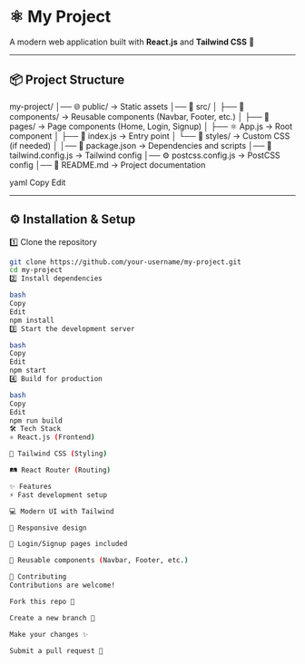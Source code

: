 # ⚛️ My Project

A modern web application built with **React.js** and **Tailwind CSS** 🚀  

---

## 📦 Project Structure
my-project/
│── 🌐 public/ -> Static assets
│── 📁 src/
│ ├── 🧩 components/ -> Reusable components (Navbar, Footer, etc.)
│ ├── 📄 pages/ -> Page components (Home, Login, Signup)
│ ├── ⚛️ App.js -> Root component
│ ├── 🚀 index.js -> Entry point
│ └── 🎨 styles/ -> Custom CSS (if needed)
│
│── 📑 package.json -> Dependencies and scripts
│── 🎨 tailwind.config.js -> Tailwind config
│── ⚙️ postcss.config.js -> PostCSS config
│── 📘 README.md -> Project documentation

yaml
Copy
Edit

---

## ⚙️ Installation & Setup

1️⃣ Clone the repository  
```bash
git clone https://github.com/your-username/my-project.git
cd my-project
2️⃣ Install dependencies

bash
Copy
Edit
npm install
3️⃣ Start the development server

bash
Copy
Edit
npm start
4️⃣ Build for production

bash
Copy
Edit
npm run build
🛠️ Tech Stack
⚛️ React.js (Frontend)

🎨 Tailwind CSS (Styling)

🛤️ React Router (Routing)

✨ Features
⚡ Fast development setup

💻 Modern UI with Tailwind

📱 Responsive design

🔑 Login/Signup pages included

🧩 Reusable components (Navbar, Footer, etc.)

🤝 Contributing
Contributions are welcome!

Fork this repo 🍴

Create a new branch 🌿

Make your changes ✨

Submit a pull request 🚀
